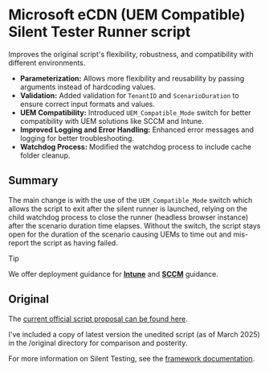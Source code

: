 # Microsoft eCDN (UEM Compatible) Silent Tester Runner script

Improves the original script's flexibility, robustness, and compatibility with different environments.

- **Parameterization:** Allows more flexibility and reusability by passing arguments instead of hardcoding values.
- **Validation:** Added validation for `TenantID` and `ScenarioDuration` to ensure correct input formats and values.
- **UEM Compatibility:** Introduced `UEM_Compatible_Mode` switch for better compatibility with UEM solutions like SCCM and Intune.
- **Improved Logging and Error Handling:** Enhanced error messages and logging for better troubleshooting.
- **Watchdog Process:** Modified the watchdog process to include cache folder cleanup.

## Summary

The main change is with the use of the `UEM_Compatible_Mode` switch which allows the script to exit after the silent runner is launched, relying on the child watchdog process to close the runner (headless browser instance) after the scenario duration time elapses.
Without the switch, the script stays open for the duration of the scenario causing UEMs to time out and mis-report the script as having failed.

> [!TIP]
> We offer deployment guidance for [**Intune**](./intune/readme.md) and [**SCCM**](./sccm/readme.md) guidance.

## Original

The [current official script proposal can be found here](./headless-candidate/README.md).

I've included a copy of latest version the unedited script (as of March 2025) in the /original directory for comparison and posterity.

For more information on Silent Testing, see the [framework documentation](https://learn.microsoft.com/ecdn/technical-documentation/silent-testing-framework).

